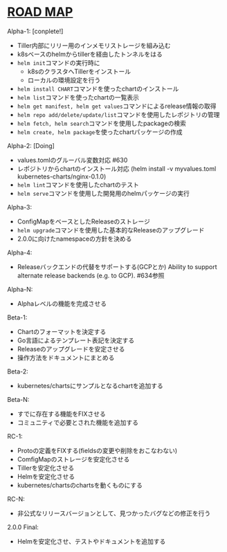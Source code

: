 # [ROAD MAP](https://github.com/kubernetes/helm/issues/694)

Alpha-1: [conplete!]

* Tiller内部にリリー用のインメモリストレージを組み込む
* k8sベースのhelmからtillerを経由したトンネルをはる
* `helm init`コマンドの実行時に
  * k8sのクラスタへTillerをインストール
  * ローカルの環境設定を行う
* `helm install CHART`コマンドを使ったchartのインストール
* `helm list`コマンドを使ったchartの一覧表示
* `helm get manifest, helm get values`コマンドによるrelease情報の取得
* `helm repo add/delete/update/list`コマンドを使用したレポジトリの管理
* `helm fetch, helm search`コマンドを使用したpackageの検索
* `helm create, helm package`を使ったchartパッケージの作成

Alpha-2: [Doing]

* values.tomlのグルーバル変数対応 #630
* レポジトリからchartのインストール対応 (helm install -v myvalues.toml kubernetes-charts/nginx-0.1.0)
* `helm lint`コマンドを使用したchartのテスト
* `helm serve`コマンドを使用した開発用のhelmパッケージの実行

Alpha-3:
* ConfigMapをベースとしたReleaseのストレージ
* `helm upgrade`コマンドを使用した基本的なReleaseのアップグレード
* 2.0.0に向けたnamespaceの方針を決める

Alpha-4:
* Releaseバックエンドの代替をサポートする(GCPとか)
 Ability to support alternate release backends (e.g. to GCP). #634参照
 
Alpha-N:
* Alphaレベルの機能を完成させる

Beta-1:
* Chartのフォーマットを決定する
* Go言語によるテンプレート表記を決定する
* Releaseのアップグレードを安定させる
* 操作方法をドキュメントにまとめる

Beta-2:
* kubernetes/chartsにサンプルとなるchartを追加する

Beta-N:
* すでに存在する機能をFIXさせる
* コミュニティで必要とされた機能を追加する

RC-1:
* Protoの定義をFIXする(fieldsの変更や削除をおこなわない)
* ComfigMapのストレージを安定化させる
* Tillerを安定化させる
* Helmを安定化させる
* kubernetes/chartsのchartsを動くものにする

RC-N:
* 非公式なリリースバージョンとして、見つかったバグなどの修正を行う

2.0.0 Final:
* Helmを安定化させ、テストやドキュメントを追加する
